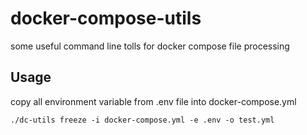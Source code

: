 # docker-compose-utils
some useful command line tolls for docker compose file processing


## Usage

copy all environment variable from .env file into docker-compose.yml  

```
./dc-utils freeze -i docker-compose.yml -e .env -o test.yml
```